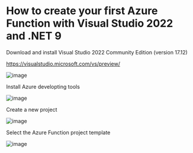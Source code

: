 # How to create your first Azure Function with Visual Studio 2022 and .NET 9

Download and install Visual Studio 2022 Community Edition (version 17.12)

https://visualstudio.microsoft.com/vs/preview/

![image](https://github.com/user-attachments/assets/138e866e-e58d-4468-a9a6-756dd1d69a0b)

Install Azure developting tools 

![image](https://github.com/user-attachments/assets/00327f33-1e76-4e18-94f2-8496685ae493)

Create a new project 

![image](https://github.com/user-attachments/assets/3a1f094d-492d-46a5-bbd6-8eb90319ea8b)

Select the Azure Function project template

![image](https://github.com/user-attachments/assets/6fdfe72a-14bb-43b2-b58f-36560d2183af)




